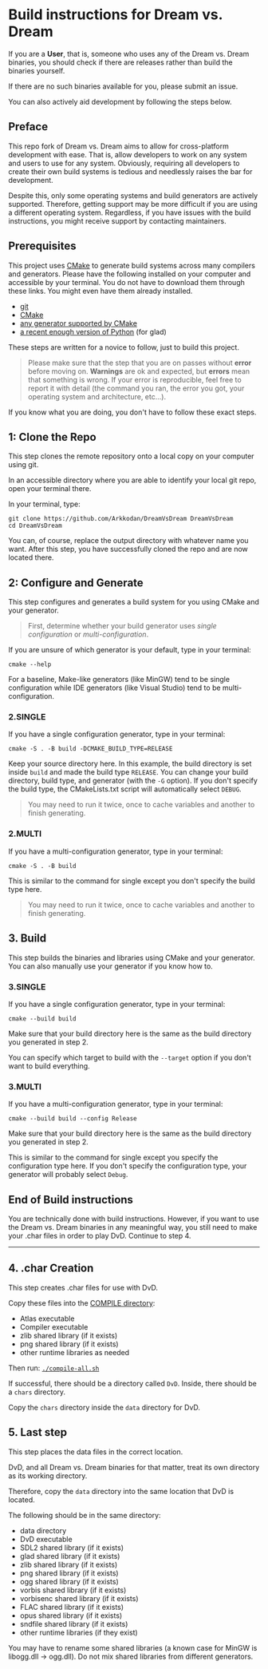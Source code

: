 # Build instructions for Dream vs. Dream

If you are a **User**, that is, someone who uses any of the Dream vs. Dream binaries, you should check if there are releases rather than build the binaries yourself.

If there are no such binaries available for you, please submit an issue.

You can also actively aid development by following the steps below.

## Preface

This repo fork of Dream vs. Dream aims to allow for cross-platform development with ease.
That is, allow developers to work on any system and users to use for any system.
Obviously, requiring all developers to create their own build systems is tedious and needlessly raises the bar for development.

Despite this, only some operating systems and build generators are actively supported.
Therefore, getting support may be more difficult if you are using a different operating system.
Regardless, if you have issues with the build instructions, you might receive support by contacting maintainers.

## Prerequisites

This project uses [CMake](https://cmake.org/) to generate build systems across many compilers and generators.
Please have the following installed on your computer and accessible by your terminal. You do not have to download them through these links. You might even have them already installed.

- [git](https://git-scm.com/downloads)
- [CMake](https://cmake.org/download/)
- [any generator supported by CMake](https://cmake.org/cmake/help/latest/manual/cmake-generators.7.html)
- [a recent enough version of Python](https://www.python.org/downloads/) (for glad)

These steps are written for a novice to follow, just to build this project.

> Please make sure that the step that you are on passes without **error** before moving on.
> **Warnings** are ok and expected, but **errors** mean that something is wrong. If your error is reproducible, feel free to report it with detail (the command you ran, the error you got, your operating system and architecture, etc...).

If you know what you are doing, you don't have to follow these exact steps.

## 1: Clone the Repo

This step clones the remote repository onto a local copy on your computer using git.

In an accessible directory where you are able to identify your local git repo, open your terminal there.

In your terminal, type:

```console
git clone https://github.com/Arkkodan/DreamVsDream DreamVsDream
cd DreamVsDream
```

You can, of course, replace the output directory with whatever name you want.
After this step, you have successfully cloned the repo and are now located there.

## 2: Configure and Generate

This step configures and generates a build system for you using CMake and your generator.

> First, determine whether your build generator uses _single configuration_ or _multi-configuration_.

If you are unsure of which generator is your default, type in your terminal:

```console
cmake --help
```

For a baseline, Make-like generators (like MinGW) tend to be single configuration while IDE generators (like Visual Studio) tend to be multi-configuration.

### 2.SINGLE

If you have a single configuration generator, type in your terminal:

```console
cmake -S . -B build -DCMAKE_BUILD_TYPE=RELEASE
```

Keep your source directory here.
In this example, the build directory is set inside `build` and made the build type `RELEASE`.
You can change your build directory, build type, and generator (with the `-G` option).
If you don't specify the build type, the CMakeLists.txt script will automatically select `DEBUG`.

> You may need to run it twice, once to cache variables and another to finish generating.

### 2.MULTI

If you have a multi-configuration generator, type in your terminal:

```console
cmake -S . -B build
```

This is similar to the command for single except you don't specify the build type here.

> You may need to run it twice, once to cache variables and another to finish generating.

## 3. Build

This step builds the binaries and libraries using CMake and your generator. You can also manually use your generator if you know how to.

### 3.SINGLE

If you have a single configuration generator, type in your terminal:

```console
cmake --build build
```

Make sure that your build directory here is the same as the build directory you generated in step 2.

You can specify which target to build with the `--target` option if you don't want to build everything.

### 3.MULTI

If you have a multi-configuration generator, type in your terminal:

```console
cmake --build build --config Release
```

Make sure that your build directory here is the same as the build directory you generated in step 2.

This is similar to the command for single except you specify the configuration type here.
If you don't specify the configuration type, your generator will probably select `Debug`.

## End of Build instructions

You are technically done with build instructions.
However, if you want to use the Dream vs. Dream binaries in any meaningful way, you still need to make your .char files in order to play DvD. Continue to step 4.

* * *

## 4. .char Creation

This step creates .char files for use with DvD.

Copy these files into the [COMPILE directory](./COMPILE):

- Atlas executable
- Compiler executable
- zlib shared library (if it exists)
- png shared library (if it exists)
- other runtime libraries as needed

Then run: [`./compile-all.sh`](./COMPILE/compile-all.sh)

If successful, there should be a directory called `DvD`.
Inside, there should be a `chars` directory.

Copy the `chars` directory inside the `data` directory for DvD.

## 5. Last step

This step places the data files in the correct location.

DvD, and all Dream vs. Dream binaries for that matter, treat its own directory as its working directory.

Therefore, copy the `data` directory into the same location that DvD is located.

The following should be in the same directory:

- data directory
- DvD executable
- SDL2 shared library (if it exists)
- glad shared library (if it exists)
- zlib shared library (if it exists)
- png shared library (if it exists)
- ogg shared library (if it exists)
- vorbis shared library (if it exists)
- vorbisenc shared library (if it exists)
- FLAC shared library (if it exists)
- opus shared library (if it exists)
- sndfile shared library (if it exists)
- other runtime libraries (if they exist)

You may have to rename some shared libraries (a known case for MinGW is libogg.dll -> ogg.dll).
Do not mix shared libraries from different generators.
